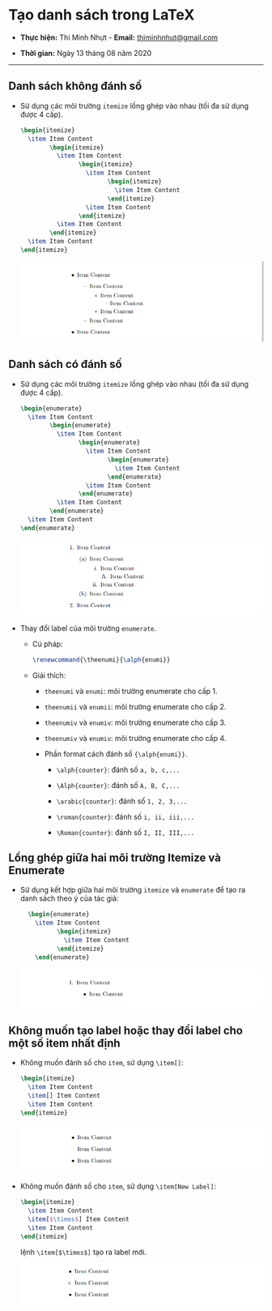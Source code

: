 # Tạo danh sách trong LaTeX

- **Thực hiện:** Thi Minh Nhựt - **Email:** thiminhnhut@gmail.com

- **Thời gian:** Ngày 13 tháng 08 năm 2020

---

## Danh sách không đánh số

- Sử dụng các môi trường `itemize` lồng ghép vào nhau (tối đa sử dụng được 4 cấp).

  ```tex
  \begin{itemize}
    \item Item Content
          \begin{itemize}
            \item Item Content
                  \begin{itemize}
                    \item Item Content
                          \begin{itemize}
                            \item Item Content
                          \end{itemize}
                    \item Item Content
                  \end{itemize}
            \item Item Content
          \end{itemize}
    \item Item Content
  \end{itemize}
  ```

  ![Itemize](images/itemize.png)

## Danh sách có đánh số

- Sử dụng các môi trường `itemize` lồng ghép vào nhau (tối đa sử dụng được 4 cấp).

  ```tex
  \begin{enumerate}
    \item Item Content
          \begin{enumerate}
            \item Item Content
                  \begin{enumerate}
                    \item Item Content
                          \begin{enumerate}
                            \item Item Content
                          \end{enumerate}
                    \item Item Content
                  \end{enumerate}
            \item Item Content
          \end{enumerate}
    \item Item Content
  \end{enumerate}
  ```

  ![Enumerate](images/enumerate.png)

- Thay đổi label của môi trường `enumerate`.

  - Cú pháp:

    ```tex
    \renewcommand{\theenumi}{\alph{enumi}}
    ```

  - Giải thích:

    - `theenumi` và `enumi`: môi trường enumerate cho cấp 1.

    - `theenumii` và `enumii`: môi trường enumerate cho cấp 2.

    - `theenumiv` và `enumiv`: môi trường enumerate cho cấp 3.

    - `theenumiv` và `enumiv`: môi trường enumerate cho cấp 4.

    - Phần format cách đánh số `{\alph{enumi}}`.

      - `\alph{counter}`: đánh số `a, b, c,...`

      - `\Alph{counter}`: đánh số `A, B, C,...`

      - `\arabic{counter}`: đánh số `1, 2, 3,...`

      - `\roman{counter}`: đánh số `i, ii, iii,...`

      - `\Roman{counter}`: đánh số `I, II, III,...`

## Lồng ghép giữa hai môi trường Itemize và Enumerate

- Sử dụng kết hợp giữa hai môi trường `itemize` và `enumerate` để tạo ra danh sách theo ý của tác giả:

  ```tex
    \begin{enumerate}
      \item Item Content
            \begin{itemize}
              \item Item Content
            \end{itemize}
      \end{enumerate}
  ```

  ![Itemize and Enumerate](images/itemize-enumerate.png)

## Không muốn tạo label hoặc thay đổi label cho một số item nhất định

- Không muốn đánh số cho `item`, sử dụng `\item[]`:

  ```tex
  \begin{itemize}
    \item Item Content
    \item[] Item Content
    \item Item Content
  \end{itemize}
  ```

  ![Itemize no label](images/itemize-nolabel.png)

- Không muốn đánh số cho `item`, sử dụng `\item[New Label]`:

  ```tex
  \begin{itemize}
    \item Item Content
    \item[$\times$] Item Content
    \item Item Content
  \end{itemize}
  ```

  lệnh `\item[$\times$]` tạo ra label mới.

  ![Itemize new label](images/itemize-newlabel.png)
